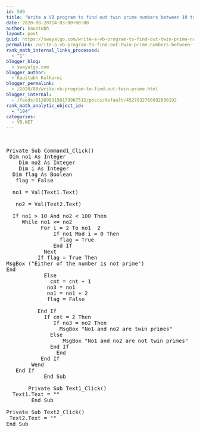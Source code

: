 ```yaml
---
id: 590
title: 'Write a VB program to find out twin prime numbers between 10 to 100. Twin primes are defined to be two consecutive odd numbers, which are prime (Accept input through textbox and display result on form) e.g.: 11 and 13, 17 and 19 are twin prime numbers.'
date: 2020-08-28T14:03:00+00:00
author: kaustubh
layout: post
guid: https://swayalgo.com/write-a-vb-program-to-find-out-twin-prime-numbers-between-10-to-100-twin-primes-are-defined-to-be-two-consecutive-odd-numbers-which-are-prime-accept-input-through-textbox-and-display-result-on-form/
permalink: /write-a-vb-program-to-find-out-twin-prime-numbers-between-10-to-100-twin-primes-are-defined-to-be-two-consecutive-odd-numbers-which-are-prime-accept-input-through-textbox-and-display-result-on-form/
rank_math_internal_links_processed:
  - "1"
blogger_blog:
  - swayalgo.com
blogger_author:
  - Kaustubh Kulkarni
blogger_permalink:
  - /2020/08/write-vb-program-to-find-out-twin-prime.html
blogger_internal:
  - /feeds/8126989156179907512/posts/default/4527832768092030192
rank_math_analytic_object_id:
  - "194"
categories:
  - VB.NET
---
```

<pre><br /><br />Private Sub Command1_Click()<br />	Dim no1 As Integer<br />	Dim no2 As Integer<br />	Dim i As Integer<br />	Dim flag As Boolean<br />	flag = False<br />	<br />	no1 = Val(Text1.Text)<br /><br />	no2 = Val(Text2.Text)<br />	<br />	If no1 > 10 And no2 &lt; 100 Then<br />		While no1 &lt;= no2<br />			For i = 2 To no1  2<br />				If no1 Mod i = 0 Then<br />					flag = True<br />				End If<br />			Next<br />			If flag = True Then<br />MsgBox ("Either of the number is not prime")<br />End<br />			Else<br />				cnt = cnt + 1<br />				no3 = no1<br />				no1 = no1 + 2<br />				flag = False<br />				<br />			End If<br />			If cnt = 2 Then<br />				If no3 = no2 Then<br />					MsgBox "No1 and no2 are twin primes"<br />				Else<br />					MsgBox "No1 and no2 are not twin primes"<br />				End If<br />				End<br />			End If<br />		Wend<br />	 End If<br />            End Sub<br /><br />       Private Sub Text1_Click()<br />	Text1.Text = ""<br />        End Sub<br /><br />Private Sub Text2_Click()<br />	Text2.Text = ""<br />End Sub<br /><br /><br /><br /><br /><br /></pre>